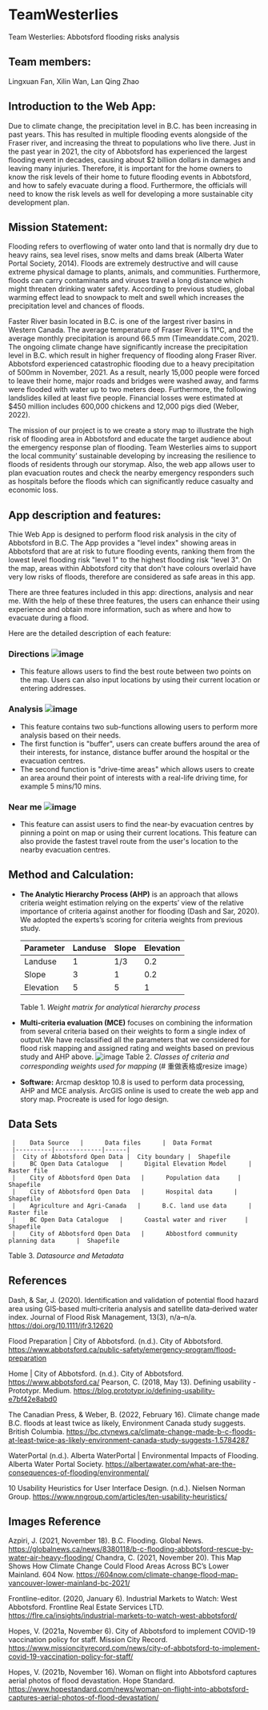 # TeamWesterlies
Team Westerlies: Abbotsford flooding risks analysis
## Team members: 
Lingxuan Fan, Xilin Wan, Lan Qing Zhao 
## Introduction to the Web App:
Due to climate change, the precipitation level in B.C. has been increasing in past years. This has resulted in multiple flooding events alongside of the Fraser river, and increasing the threat to populations who live there. Just in the past year in 2021, the city of Abbotsford has experienced the largest flooding event in decades, causing about $2 billion dollars in damages and leaving many injuries. Therefore, it is important for the home owners to know the risk levels of their home to future flooding events in Abbotsford, and how to safely evacuate during a flood. Furthermore, the officials will need to know the risk levels as well for developing a more sustainable city development plan. 
## Mission Statement: 
Flooding refers to overflowing of water onto land that is normally dry due to heavy rains, sea level rises, snow melts and dams break (Alberta Water Portal Society, 2014). Floods are extremely destructive and will cause extreme physical damage to plants, animals, and communities. Furthermore,  floods can carry contaminants and viruses travel a long distance which might threaten drinking water safety. According to previous studies,  global warming effect lead to snowpack to melt and swell which increases the precipitation level and chances of floods.

Faster River basin located in B.C. is one of the largest river basins in Western Canada. The average temperature of Fraser River is 11°C, and the average monthly precipitation is around 66.5 mm (Timeanddate.com, 2021). The ongoing climate change have significantly increase the precipitation level in B.C. which result in higher frequency of flooding along Fraser River. 
Abbotsford experienced catastrophic flooding due to a heavy precipitation of 500mm in November, 2021. As a result, nearly 15,000 people were forced to leave their home, major roads and bridges were washed away, and farms were flooded with water up to two meters deep. Furthermore, the following landslides killed at least five people. Financial losses were estimated at $450 million includes 600,000 chickens and 12,000 pigs died (Weber, 2022).

The mission of our project is to we create a story map to illustrate the high risk of flooding area in Abbotsford and educate the target audience about the emergency response plan of flooding. Team Westerlies aims to support the local community’ sustainable developing by increasing the resilience to floods of residents through our storymap. Also, the web app allows user to plan evacuation routes and check the nearby emergency responders such as hospitals before the floods which can significantly reduce casualty and economic loss.
## App description and features:
Thie Web App is designed to perform flood risk analysis in the city of Abbotsford in B.C. The App provides a "level index" showing areas in Abbotsford that are at risk to future flooding events, ranking them from the lowest level flooding risk "level 1" to the highest flooding risk "level 3". On the map, areas within Abbotsford city that don't have colours overlaid have very low risks of floods, therefore are considered as safe areas in this app.

There are three features included in this app: directions, analysis and near me. With the help of these three features, the users can enhance their using experience and obtain more information, such as where and how to evacuate during a flood. 

Here are the detailed description of each feature: 

### Directions ![image](https://user-images.githubusercontent.com/100981881/160197963-fb884f90-b315-4589-a943-860af739f271.png)
- This feature allows users to find the best route between two points on the map. Users can also input locations by using their current location or entering addresses. 

### Analysis ![image](https://user-images.githubusercontent.com/100981881/160198557-ce6e67f2-d096-477d-b971-a7f272c9633e.png)
- This feature contains two sub-functions allowing users to perform more analysis based on their needs. 
- The first function is "buffer", users can create buffers around the area of their interests, for instance, distance buffer around the hospital or the evacuation centres. 
- The second function is "drive-time areas" which allows users to create an area around their point of interests with a real-life driving time, for example 5 mins/10 mins.

### Near me ![image](https://user-images.githubusercontent.com/100981881/160198808-f1834e74-aae3-410b-b70f-cc49019207db.png)
- This feature can assist users to find the near-by evacuation centres by pinning a point on map or using their current locations. This feature can also provide the fastest travel route from the user's location to the nearby evacuation centres. 

## Method and Calculation:
- **The Analytic Hierarchy Process (AHP)** is an approach that allows criteria weight estimation relying on the experts’ view of the relative importance of criteria against another for flooding (Dash and Sar, 2020). We adopted the experts’s scoring for criteria weights from previous study.

     |    Parameter   |      Landuse      |  Slope |  Elevation
     |----------|-------------|------|------|
     | Landuse |      1     |  1/3 |  0.2
     | Slope |      3     |  1 |  0.2
     | Elevation |      5     |  5 |  1

     Table 1. _Weight matrix for analytical hierarchy process_
     
- **Multi-criteria evaluation (MCE)** focuses on combining the information from several criteria based on their weights to form a single index of output.We have reclassified all the parameters that we considered for flood risk mapping and assigned rating and weights based on previous study and AHP above.
          ![image](https://user-images.githubusercontent.com/100981881/160201154-728b70fb-5b60-41c3-af39-6e921938111f.png)
          Table 2. _Classes of criteria and corresponding weights used for mapping_
          (# 重做表格或resize image）
  
- **Software:** Arcmap desktop 10.8 is used to perform data processing, AHP and MCE analysis. ArcGIS online is used to create the web app and story map. Procreate is used for logo design.

## Data Sets
     |    Data Source   |      Data files      |  Data Format
     |----------|-------------|------|
     |  City of Abbotsford Open Data |  City boundary |  Shapefile 
     |    BC Open Data Catalogue   |      Digital Elevation Model      |  Raster file 
     |    City of Abbotsford Open Data   |      Population data     |  Shapefile 
     |    City of Abbotsford Open Data   |      Hospital data      |  Shapefile
     |    Agriculture and Agri-Canada   |      B.C. land use data      |  Raster file
     |    BC Open Data Catalogue   |      Coastal water and river     |  Shapefile 
     |    City of Abbotsford Open Data   |      Abbostford community planning data      |  Shapefile
     
   Table 3. _Datasource and Metadata_
   
## References
Dash, & Sar, J. (2020). Identification and validation of potential flood hazard area using GIS‐based multi‐criteria analysis and satellite data‐derived water index. Journal of Flood Risk Management, 13(3), n/a–n/a. https://doi.org/10.1111/jfr3.12620

Flood Preparation | City of Abbotsford. (n.d.). City of Abbotsford. https://www.abbotsford.ca/public-safety/emergency-program/flood-preparation

Home | City of Abbotsford. (n.d.). City of Abbotsford. https://www.abbotsford.ca/
Pearson, C. (2018, May 13). Defining usability - Prototypr. Medium. https://blog.prototypr.io/defining-usability-e7bf42e8abd0

The Canadian Press, & Weber, B. (2022, February 16). Climate change made B.C. floods at least twice as likely, Environment Canada study suggests. British Columbia. https://bc.ctvnews.ca/climate-change-made-b-c-floods-at-least-twice-as-likely-environment-canada-study-suggests-1.5784287

WaterPortal (n.d.). Alberta WaterPortal | Environmental Impacts of Flooding. Alberta Water Portal Society. https://albertawater.com/what-are-the-consequences-of-flooding/environmental/

10 Usability Heuristics for User Interface Design. (n.d.). Nielsen Norman Group. https://www.nngroup.com/articles/ten-usability-heuristics/

## Images Reference
Azpiri, J. (2021, November 18). B.C. Flooding. Global News. https://globalnews.ca/news/8380118/b-c-flooding-abbotsford-rescue-by-water-air-heavy-flooding/
Chandra, C. (2021, November 20). This Map Shows How Climate Change Could Flood Areas Across BC’s Lower Mainland. 604 Now. https://604now.com/climate-change-flood-map-vancouver-lower-mainland-bc-2021/

Frontline-editor. (2020, January 6). Industrial Markets to Watch: West Abbotsford. Frontline Real Estate Services LTD. https://flre.ca/insights/industrial-markets-to-watch-west-abbotsford/

Hopes, V. (2021a, November 6). City of Abbotsford to implement COVID-19 vaccination policy for staff. Mission City Record. https://www.missioncityrecord.com/news/city-of-abbotsford-to-implement-covid-19-vaccination-policy-for-staff/

Hopes, V. (2021b, November 16). Woman on flight into Abbotsford captures aerial photos of flood devastation. Hope Standard. https://www.hopestandard.com/news/woman-on-flight-into-abbotsford-captures-aerial-photos-of-flood-devastation/

     






